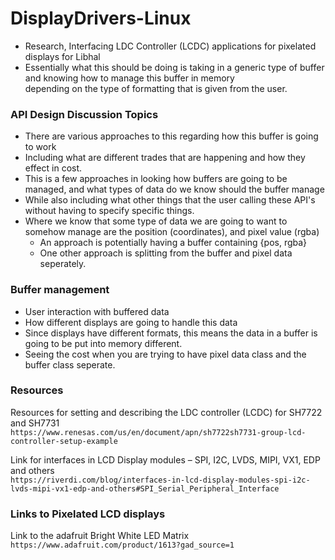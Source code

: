 # DisplayDrivers-Linux
* Research, Interfacing LDC Controller (LCDC) applications for pixelated displays for Libhal
* Essentially what this should be doing is taking in a generic type of buffer and knowing how to manage this buffer in memory \
depending on the type of formatting that is given from the user.


### API Design Discussion Topics
* There are various approaches to this regarding how this buffer is going to work
* Including what are different trades that are happening and how they effect in cost.
* This is a few approaches in looking how buffers are going to be managed, and what types of data do we know should the buffer manage
* While also including what other things that the user calling these API's without having to specify specific things.
* Where we know that some type of data we are going to want to somehow manage are the position (coordinates), and pixel value (rgba)
    * An approach is potentially having a buffer containing {pos, rgba}
    * One other approach is splitting from the buffer and pixel data seperately.


### Buffer management
* User interaction with buffered data
* How different displays are going to handle this data
* Since displays have different formats, this means the data in a buffer is going to be put into memory different.
* Seeing the cost when you are trying to have pixel data class and the buffer class seperate.


### Resources

Resources for setting and describing the LDC controller (LCDC) for SH7722 and SH7731 \
`https://www.renesas.com/us/en/document/apn/sh7722sh7731-group-lcd-controller-setup-example`

Link for interfaces in LCD Display modules – SPI, I2C, LVDS, MIPI, VX1, EDP and others \
`https://riverdi.com/blog/interfaces-in-lcd-display-modules-spi-i2c-lvds-mipi-vx1-edp-and-others#SPI_Serial_Peripheral_Interface`

### Links to Pixelated LCD displays
Link to the adafruit Bright White LED Matrix \
`https://www.adafruit.com/product/1613?gad_source=1`






